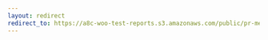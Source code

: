 ```yaml
---
layout: redirect
redirect_to: https://a8c-woo-test-reports.s3.amazonaws.com/public/pr-merge/40856/api/index.html
---
```

